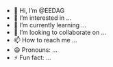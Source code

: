 - 👋 Hi, I’m @EEDAG
- 👀 I’m interested in ...
- 🌱 I’m currently learning ...
- 💞️ I’m looking to collaborate on ...
- 📫 How to reach me ...
- 😄 Pronouns: ...
- ⚡ Fun fact: ...

<!---
EEDAG/EEDAG is a ✨ special ✨ repository because its `README.md` (this file) appears on your GitHub profile.
You can click the Preview link to take a look at your changes.
--->
